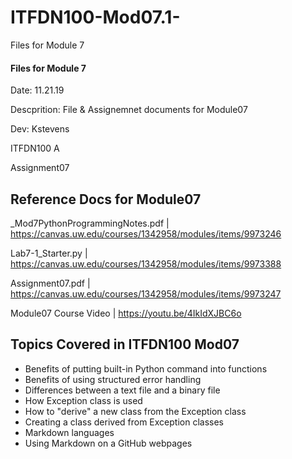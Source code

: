 # ITFDN100-Mod07.1-
Files for Module 7
 #### Files for Module 7

 Date: 11.21.19
 
 Descprition: File & Assignemnet documents for Module07
 
 Dev: Kstevens
 
 ITFDN100 A
 
 Assignment07
 
## Reference Docs for Module07
 
 _Mod7PythonProgrammingNotes.pdf | https://canvas.uw.edu/courses/1342958/modules/items/9973246
 
 Lab7-1_Starter.py | https://canvas.uw.edu/courses/1342958/modules/items/9973388
 
 Assignment07.pdf | https://canvas.uw.edu/courses/1342958/modules/items/9973247
 
 Module07 Course Video  | https://youtu.be/4IkIdXJBC6o
 


## Topics Covered in ITFDN100 Mod07

- Benefits of putting built-in Python command into functions
- Benefits of using structured error handling
- Differences between a text file and a binary file
- How Exception class is used
- How to "derive" a new class from the Exception class
- Creating a class derived from Exception classes
- Markdown languages
- Using Markdown on a GitHub webpages



